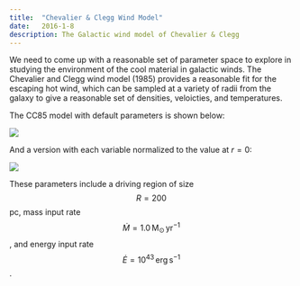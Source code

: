 ```yaml
---
title:  "Chevalier & Clegg Wind Model"
date:   2016-1-8
description: The Galactic wind model of Chevalier & Clegg 
---
```


We need to come up with a reasonable set of parameter space to explore
in studying the environment of the cool material in galactic winds. The 
Chevalier and Clegg wind model (1985) provides a reasonable fit for the 
escaping hot wind, which can be sampled at a variety of radii from the 
galaxy to give a reasonable set of densities, veloicties, and temperatures.

The CC85 model with default parameters is shown below:

<img src="{{ site.url }}assets/images/chevalier.png">


And a version with each variable normalized to the value at $r = 0$:

<img src="{{ site.url }}assets/images/chevalier_norm.png">


These parameters include a driving region of size $$R = 200$$ pc, mass input
rate $$\dot{M} = 1.0 \, \mathrm{M}_{\odot} \, \mathrm{yr}^{-1}$$, and energy input rate
$$\dot{E} = 10^{43} \, \mathrm{erg} \, \mathrm{s}^{-1}$$.

